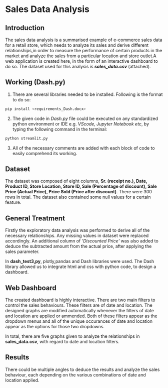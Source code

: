 # Sales Data Analysis
## Introduction
The sales data analysis is a summarised example of e-commerce sales data for a retail store, which needs to analyze its sales and derive different relationships,in order to measure the performance of certain products in the market and analyze the sales from a particular location and store outlet.A web application is created here, in the form of an interactive dashboard to do so. The dataset used for this analysis is ***sales_data.csv*** (attached).
## Working (Dash.py)
1. There are several libraries needed to be installed. Following is the format to do so: 
```py
pip install <requirements_Dash.docx>
```
2. The given code in *Dash.py* file could be executed on any standardized python environment or IDE e.g. *VScode, Jupyter Notebook etc*, by typing the following command in the terminal:
```py
python streamlit.py
```
3. All of the necessary comments are added with each block of code to easily comprehend its working.
## Dataset
The dataset was composed of eight columns, **Sr. (receipt no.), Date, Product ID, Store Location,	Store ID, Sale (Percentage of discount), Sale Price (Actual Price),  Price Sold (Price after discount)**. There were 300 rows in total. The dataset also contained some null values for a certain feature.
## General Treatment
Firstly the exploratory data analysis was performed to derive all of the necessary relationships. Any missing values in dataset were replaced accordingly. An additional column of *'Discounted Price'* was also added to deduce the subtracted amount from the actual price, after applying the sales parameter.

In **dash_test3,py**, plotly,pandas and Dash libraries were used. The Dash library allowed us to integrate html and css with python code, to design a dashboard.  

## Web Dashboard
The created dashboard is highly interactive. There are two main filters to control the sales behaviours. These filters are of date and location. The designed graphs are modified automatically whenever the filters of date and location are applied or ammended. Both of these filters appear as the dropdown menus and all of the unique occurances of date and location appear as the options for those two dropdowns.

In total, there are five graphs given to analyze the relationships in **sales_data.csv**, with regard to date and location filters.

## Results
There could be multiple angles to deduce the results and analyze the sales behaviour, each depending on the various combinations of date and location applied.